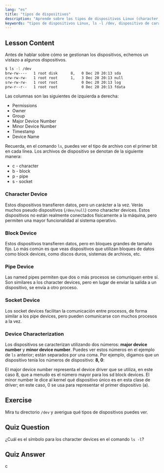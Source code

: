 ```yaml
---
lang: "es"
title: "tipos de dispositivos"
description: "Aprende sobre los tipos de dispositivos Linux (character, block, pipe, socket) y cómo identificarlos usando `ls -l /dev`. Comprende los números de dispositivo mayor/menor. Tutorial de Linux para principiantes."
keywords: "tipos de dispositivos Linux, ls -l /dev, dispositivo de carácter, dispositivo de bloque, número de dispositivo mayor menor, tutorial de Linux, guía de Linux, principiante"
---
```


## Lesson Content

Antes de hablar sobre cómo se gestionan los dispositivos, echemos un vistazo a algunos dispositivos.

```bash
$ ls -l /dev
brw-rw----   1 root disk      8,   0 Dec 20 20:13 sda
crw-rw-rw-   1 root root      1,   3 Dec 20 20:13 null
srw-rw-rw-   1 root root           0 Dec 20 20:13 log
prw-r--r--   1 root root           0 Dec 20 20:13 fdata
```

Las columnas son las siguientes de izquierda a derecha:

- Permissions
- Owner
- Group
- Major Device Number
- Minor Device Number
- Timestamp
- Device Name

Recuerda, en el comando `ls`, puedes ver el tipo de archivo con el primer bit en cada línea. Los archivos de dispositivo se denotan de la siguiente manera:

- c - character
- b - block
- p - pipe
- s - socket

### Character Device

Estos dispositivos transfieren datos, pero un carácter a la vez. Verás muchos pseudo dispositivos (`/dev/null`) como character devices. Estos dispositivos no están realmente conectados físicamente a la máquina, pero permiten una mayor funcionalidad al sistema operativo.

### Block Device

Estos dispositivos transfieren datos, pero en bloques grandes de tamaño fijo. Lo más común es que veas dispositivos que utilizan bloques de datos como block devices, como discos duros, sistemas de archivos, etc.

### Pipe Device

Las named pipes permiten que dos o más procesos se comuniquen entre sí. Son similares a los character devices, pero en lugar de enviar la salida a un dispositivo, se envía a otro proceso.

### Socket Device

Los socket devices facilitan la comunicación entre procesos, de forma similar a los pipe devices, pero pueden comunicarse con muchos procesos a la vez.

### Device Characterization

Los dispositivos se caracterizan utilizando dos números: **major device number** y **minor device number**. Puedes ver estos números en el ejemplo de `ls` anterior; están separados por una coma. Por ejemplo, digamos que un dispositivo tenía los números de dispositivo: **8, 0**:

El major device number representa el device driver que se utiliza, en este caso 8, que a menudo es el número mayor para los sd block devices. El minor number le dice al kernel qué dispositivo único es en esta clase de driver; en este caso, 0 se usa para representar el primer dispositivo (a).

## Exercise

Mira tu directorio `/dev` y averigua qué tipos de dispositivos puedes ver.

## Quiz Question

¿Cuál es el símbolo para los character devices en el comando `ls -l`?

## Quiz Answer

c
